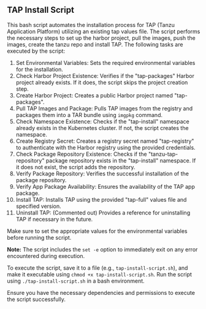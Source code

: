 

## TAP Install Script

This bash script automates the installation process for TAP (Tanzu Application Platform) utilizing an existing tap values file. The script performs the necessary steps to set up the harbor project, pull the images, push the images, create the tanzu repo and install TAP. The following tasks are executed by the script:

1. Set Environmental Variables: Sets the required environmental variables for the installation.
2. Check Harbor Project Existence: Verifies if the "tap-packages" Harbor project already exists. If it does, the script skips the project creation step.
3. Create Harbor Project: Creates a public Harbor project named "tap-packages".
4. Pull TAP Images and Package: Pulls TAP images from the registry and packages them into a TAR bundle using `imgpkg` command.
5. Check Namespace Existence: Checks if the "tap-install" namespace already exists in the Kubernetes cluster. If not, the script creates the namespace.
6. Create Registry Secret: Creates a registry secret named "tap-registry" to authenticate with the Harbor registry using the provided credentials.
7. Check Package Repository Existence: Checks if the "tanzu-tap-repository" package repository exists in the "tap-install" namespace. If it does not exist, the script adds the repository.
8. Verify Package Repository: Verifies the successful installation of the package repository.
9. Verify App Package Availability: Ensures the availability of the TAP app package.
10. Install TAP: Installs TAP using the provided "tap-full" values file and specified version.
11. Uninstall TAP: (Commented out) Provides a reference for uninstalling TAP if necessary in the future.

Make sure to set the appropriate values for the environmental variables before running the script.

**Note:** The script includes the `set -e` option to immediately exit on any error encountered during execution.

To execute the script, save it to a file (e.g., `tap-install-script.sh`), and make it executable using `chmod +x tap-install-script.sh`. Run the script using `./tap-install-script.sh` in a bash environment.

Ensure you have the necessary dependencies and permissions to execute the script successfully.
